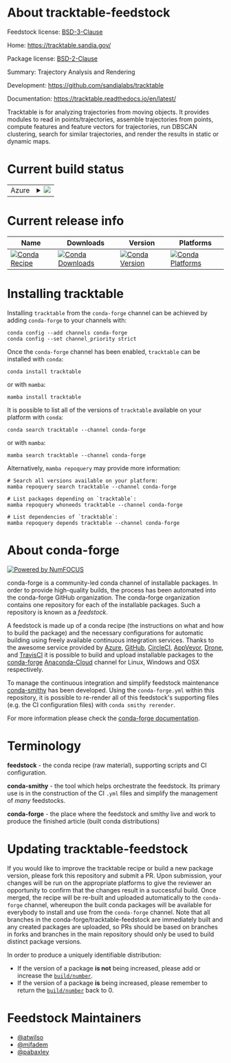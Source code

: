 About tracktable-feedstock
==========================

Feedstock license: [BSD-3-Clause](https://github.com/conda-forge/tracktable-feedstock/blob/main/LICENSE.txt)

Home: https://tracktable.sandia.gov/

Package license: [BSD-2-Clause](https://opensource.org/licenses/BSD-2-Clause)

Summary: Trajectory Analysis and Rendering

Development: https://github.com/sandialabs/tracktable

Documentation: https://tracktable.readthedocs.io/en/latest/

Tracktable is for analyzing trajectories from moving objects.  It provides modules to read in points/trajectories, assemble trajectories from points, compute features and feature vectors for trajectories, run DBSCAN clustering, search for similar trajectories, and render the results in static or dynamic maps.


Current build status
====================


<table>
    
  <tr>
    <td>Azure</td>
    <td>
      <details>
        <summary>
          <a href="https://dev.azure.com/conda-forge/feedstock-builds/_build/latest?definitionId=12612&branchName=main">
            <img src="https://dev.azure.com/conda-forge/feedstock-builds/_apis/build/status/tracktable-feedstock?branchName=main">
          </a>
        </summary>
        <table>
          <thead><tr><th>Variant</th><th>Status</th></tr></thead>
          <tbody><tr>
              <td>linux_64_python3.10.____cpython</td>
              <td>
                <a href="https://dev.azure.com/conda-forge/feedstock-builds/_build/latest?definitionId=12612&branchName=main">
                  <img src="https://dev.azure.com/conda-forge/feedstock-builds/_apis/build/status/tracktable-feedstock?branchName=main&jobName=linux&configuration=linux%20linux_64_python3.10.____cpython" alt="variant">
                </a>
              </td>
            </tr><tr>
              <td>linux_64_python3.8.____cpython</td>
              <td>
                <a href="https://dev.azure.com/conda-forge/feedstock-builds/_build/latest?definitionId=12612&branchName=main">
                  <img src="https://dev.azure.com/conda-forge/feedstock-builds/_apis/build/status/tracktable-feedstock?branchName=main&jobName=linux&configuration=linux%20linux_64_python3.8.____cpython" alt="variant">
                </a>
              </td>
            </tr><tr>
              <td>linux_64_python3.9.____cpython</td>
              <td>
                <a href="https://dev.azure.com/conda-forge/feedstock-builds/_build/latest?definitionId=12612&branchName=main">
                  <img src="https://dev.azure.com/conda-forge/feedstock-builds/_apis/build/status/tracktable-feedstock?branchName=main&jobName=linux&configuration=linux%20linux_64_python3.9.____cpython" alt="variant">
                </a>
              </td>
            </tr><tr>
              <td>osx_64_python3.10.____cpython</td>
              <td>
                <a href="https://dev.azure.com/conda-forge/feedstock-builds/_build/latest?definitionId=12612&branchName=main">
                  <img src="https://dev.azure.com/conda-forge/feedstock-builds/_apis/build/status/tracktable-feedstock?branchName=main&jobName=osx&configuration=osx%20osx_64_python3.10.____cpython" alt="variant">
                </a>
              </td>
            </tr><tr>
              <td>osx_64_python3.8.____cpython</td>
              <td>
                <a href="https://dev.azure.com/conda-forge/feedstock-builds/_build/latest?definitionId=12612&branchName=main">
                  <img src="https://dev.azure.com/conda-forge/feedstock-builds/_apis/build/status/tracktable-feedstock?branchName=main&jobName=osx&configuration=osx%20osx_64_python3.8.____cpython" alt="variant">
                </a>
              </td>
            </tr><tr>
              <td>osx_64_python3.9.____cpython</td>
              <td>
                <a href="https://dev.azure.com/conda-forge/feedstock-builds/_build/latest?definitionId=12612&branchName=main">
                  <img src="https://dev.azure.com/conda-forge/feedstock-builds/_apis/build/status/tracktable-feedstock?branchName=main&jobName=osx&configuration=osx%20osx_64_python3.9.____cpython" alt="variant">
                </a>
              </td>
            </tr><tr>
              <td>win_64_python3.10.____cpython</td>
              <td>
                <a href="https://dev.azure.com/conda-forge/feedstock-builds/_build/latest?definitionId=12612&branchName=main">
                  <img src="https://dev.azure.com/conda-forge/feedstock-builds/_apis/build/status/tracktable-feedstock?branchName=main&jobName=win&configuration=win%20win_64_python3.10.____cpython" alt="variant">
                </a>
              </td>
            </tr><tr>
              <td>win_64_python3.8.____cpython</td>
              <td>
                <a href="https://dev.azure.com/conda-forge/feedstock-builds/_build/latest?definitionId=12612&branchName=main">
                  <img src="https://dev.azure.com/conda-forge/feedstock-builds/_apis/build/status/tracktable-feedstock?branchName=main&jobName=win&configuration=win%20win_64_python3.8.____cpython" alt="variant">
                </a>
              </td>
            </tr><tr>
              <td>win_64_python3.9.____cpython</td>
              <td>
                <a href="https://dev.azure.com/conda-forge/feedstock-builds/_build/latest?definitionId=12612&branchName=main">
                  <img src="https://dev.azure.com/conda-forge/feedstock-builds/_apis/build/status/tracktable-feedstock?branchName=main&jobName=win&configuration=win%20win_64_python3.9.____cpython" alt="variant">
                </a>
              </td>
            </tr>
          </tbody>
        </table>
      </details>
    </td>
  </tr>
</table>

Current release info
====================

| Name | Downloads | Version | Platforms |
| --- | --- | --- | --- |
| [![Conda Recipe](https://img.shields.io/badge/recipe-tracktable-green.svg)](https://anaconda.org/conda-forge/tracktable) | [![Conda Downloads](https://img.shields.io/conda/dn/conda-forge/tracktable.svg)](https://anaconda.org/conda-forge/tracktable) | [![Conda Version](https://img.shields.io/conda/vn/conda-forge/tracktable.svg)](https://anaconda.org/conda-forge/tracktable) | [![Conda Platforms](https://img.shields.io/conda/pn/conda-forge/tracktable.svg)](https://anaconda.org/conda-forge/tracktable) |

Installing tracktable
=====================

Installing `tracktable` from the `conda-forge` channel can be achieved by adding `conda-forge` to your channels with:

```
conda config --add channels conda-forge
conda config --set channel_priority strict
```

Once the `conda-forge` channel has been enabled, `tracktable` can be installed with `conda`:

```
conda install tracktable
```

or with `mamba`:

```
mamba install tracktable
```

It is possible to list all of the versions of `tracktable` available on your platform with `conda`:

```
conda search tracktable --channel conda-forge
```

or with `mamba`:

```
mamba search tracktable --channel conda-forge
```

Alternatively, `mamba repoquery` may provide more information:

```
# Search all versions available on your platform:
mamba repoquery search tracktable --channel conda-forge

# List packages depending on `tracktable`:
mamba repoquery whoneeds tracktable --channel conda-forge

# List dependencies of `tracktable`:
mamba repoquery depends tracktable --channel conda-forge
```


About conda-forge
=================

[![Powered by
NumFOCUS](https://img.shields.io/badge/powered%20by-NumFOCUS-orange.svg?style=flat&colorA=E1523D&colorB=007D8A)](https://numfocus.org)

conda-forge is a community-led conda channel of installable packages.
In order to provide high-quality builds, the process has been automated into the
conda-forge GitHub organization. The conda-forge organization contains one repository
for each of the installable packages. Such a repository is known as a *feedstock*.

A feedstock is made up of a conda recipe (the instructions on what and how to build
the package) and the necessary configurations for automatic building using freely
available continuous integration services. Thanks to the awesome service provided by
[Azure](https://azure.microsoft.com/en-us/services/devops/), [GitHub](https://github.com/),
[CircleCI](https://circleci.com/), [AppVeyor](https://www.appveyor.com/),
[Drone](https://cloud.drone.io/welcome), and [TravisCI](https://travis-ci.com/)
it is possible to build and upload installable packages to the
[conda-forge](https://anaconda.org/conda-forge) [Anaconda-Cloud](https://anaconda.org/)
channel for Linux, Windows and OSX respectively.

To manage the continuous integration and simplify feedstock maintenance
[conda-smithy](https://github.com/conda-forge/conda-smithy) has been developed.
Using the ``conda-forge.yml`` within this repository, it is possible to re-render all of
this feedstock's supporting files (e.g. the CI configuration files) with ``conda smithy rerender``.

For more information please check the [conda-forge documentation](https://conda-forge.org/docs/).

Terminology
===========

**feedstock** - the conda recipe (raw material), supporting scripts and CI configuration.

**conda-smithy** - the tool which helps orchestrate the feedstock.
                   Its primary use is in the construction of the CI ``.yml`` files
                   and simplify the management of *many* feedstocks.

**conda-forge** - the place where the feedstock and smithy live and work to
                  produce the finished article (built conda distributions)


Updating tracktable-feedstock
=============================

If you would like to improve the tracktable recipe or build a new
package version, please fork this repository and submit a PR. Upon submission,
your changes will be run on the appropriate platforms to give the reviewer an
opportunity to confirm that the changes result in a successful build. Once
merged, the recipe will be re-built and uploaded automatically to the
`conda-forge` channel, whereupon the built conda packages will be available for
everybody to install and use from the `conda-forge` channel.
Note that all branches in the conda-forge/tracktable-feedstock are
immediately built and any created packages are uploaded, so PRs should be based
on branches in forks and branches in the main repository should only be used to
build distinct package versions.

In order to produce a uniquely identifiable distribution:
 * If the version of a package **is not** being increased, please add or increase
   the [``build/number``](https://docs.conda.io/projects/conda-build/en/latest/resources/define-metadata.html#build-number-and-string).
 * If the version of a package **is** being increased, please remember to return
   the [``build/number``](https://docs.conda.io/projects/conda-build/en/latest/resources/define-metadata.html#build-number-and-string)
   back to 0.

Feedstock Maintainers
=====================

* [@atwilso](https://github.com/atwilso/)
* [@mjfadem](https://github.com/mjfadem/)
* [@pabaxley](https://github.com/pabaxley/)

